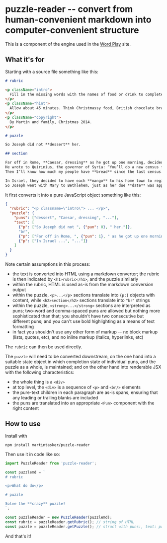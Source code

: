 # puzzle-reader -- convert from human-convenient markdown into computer-convenient structure

This is a component of the engine used in the [Word Play](http://wordplay.databatix.com) site.

## What it's for

Starting with a source file something like this:

```md
# rubric

<p className="intro">
  Fill in the missing words with the names of food or drink to complete the classic Christmas story. Beware of shocking puns!!
</p>
<p className="hint">
  Allow about 45 minutes. Think Christmassy food, British chocolate brands, Biblical food, and all kinds of ordinary food, ingredients, sauces and drink.
</p>
<p className="copyright">
  By Martin and family, Christmas 2014.
</p>

# puzzle

So Joseph did not **dessert** her.

## section

Far off in Rome, **Caesar, dressing** as he got up one morning, decided to count his people.
He wrote to Quirinius, the governor of Syria: “You’ll do a new census for me: **Yule log** all the population.
Then I’ll know how much my people have **bread** since the last census.”

In Israel, they decided to have each **mango** to his home town to register for the census.
So Joseph went with Mary to Bethlehem, just as her due **date** was approaching.
```

It first converts it into a pure JavaScript object something like this:

```json
{
  "rubric": "<p classname=\"intro\"> ... </p>",
  "puzzle": {
    "puns": ["dessert", "Caesar, dressing", "..."],
    "text": [
      {"p": ["So Joseph did not ", {"pun": 0}, " her."]},
      "br",
      {"p": ["Far off in Rome, ", {"pun": 1}, " as he got up one morning, decided ..."]},
      {"p": ["In Israel ...", "..."]}
    ]
  }
}
```

Note certain assumptions in this process:

* the text is converted into HTML using a markdown converter; the rubric is then indicated by `<h1>rubric</h1>`, and the puzzle similarly
* within the rubric, HTML is used as-is from the markdown conversion output
* within the puzzle, `<p>...</p>` sections translate into `{p:}` objects with content, while `<h2>section</h2>` sections translate into `"br"` strings
* within the puzzle, `<strong>...</strong>` sections are interpreted as puns; two-word and comma-spaced puns are allowed but nothing more sophisticated than that;
  you shouldn't have two consecutive but different puns; and you can't use bold highlighting as a means of text formatting
* in fact you shouldn't use any other form of markup -- no block markup (lists, quotes, etc), and no inline markup (italics, hyperlinks, etc)

The `rubric` can then be used directly.

The `puzzle` will need to be converted downstream, on the one hand into a suitable state object in which
completion state of individual puns, and the puzzle as a whole, is maintained; and on the other hand into
renderable JSX with the following characteristics:

* the whole thing is a `<div>`
* at top level, the `<div>` is a sequence of `<p>` and `<br/>` elements
* the pure-text children in each paragraph are as-is spans, ensuring that any leading or trailing blanks are included
* the puns are translated into an appropriate `<Pun>` component with the right content

## How to use

Install with

```shell
npm install martintasker/puzzle-reader
```

Then use it in code like so:

```js
import PuzzleReader from 'puzzle-reader';

const puzzlemd = `
# rubric

<p>What do do</p>

# puzzle

Solve the **crazy** puzzle!
`;

const puzzleReader = new PuzzleReader(puzzlemd);
const rubric = puzzleReader.getRubric(); // string of HTML
const puzzle = puzzleReader.getPuzzle(); // struct with puns:, text: properties
```

And that's it!
